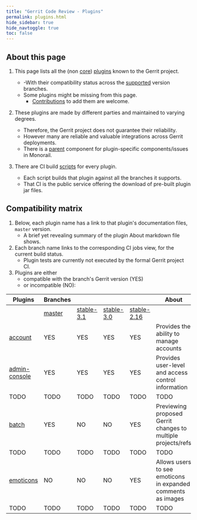 ```yaml
---
title: "Gerrit Code Review - Plugins"
permalink: plugins.html
hide_sidebar: true
hide_navtoggle: true
toc: false
---
```


## About this page

1. This page lists all the (non [core]) [plugins] known to the Gerrit project.
   * -With their compatibility status across the [supported] version branches.
   * Some plugins might be missing from this page.
     * [Contributions] to add them are welcome.

2. These plugins are made by different parties and maintained to varying degrees.
   * Therefore, the Gerrit project does not guarantee their reliability.
   * However many are reliable and valuable integrations across Gerrit deployments.
   * There is a [parent] component for plugin-specific components/issues in Monorail.

3. There are CI build [scripts] for every plugin.
   * Each script builds that plugin against all the branches it supports.
   * That CI is the public service offering the download of pre-built plugin jar files.

## Compatibility matrix

1. Below, each plugin name has a link to that plugin's documentation files, `master` version.
   * A brief yet revealing summary of the plugin About markdown file shows.
2. Each branch name links to the corresponding CI jobs view, for the current build status.
   * Plugin tests are currently not executed by the formal Gerrit project CI.
3. Plugins are either
   * compatible with the branch's Gerrit version (YES)
   * or incompatible (NO):

| Plugins         | Branches |              |              |               | About
|-----------------|----------|--------------|--------------|---------------|------
|                 | [master] | [stable-3.1] | [stable-3.0] | [stable-2.16] |
| [account]       | YES      | YES          | YES          | YES           | Provides the ability to manage accounts
| [admin-console] | YES      | YES          | YES          | YES           | Provides user-level and access control information
| TODO            | TODO     | TODO         | TODO         | TODO          | TODO
| [batch]         | YES      | NO           | NO           | YES           | Previewing proposed Gerrit changes to multiple projects/refs
| TODO            | TODO     | TODO         | TODO         | TODO          | TODO
| [emoticons]     | NO       | NO           | NO           | YES           | Allows users to see emoticons in expanded comments as images
| TODO            | TODO     | TODO         | TODO         | TODO          | TODO

[core]: https://gerrit-review.googlesource.com/Documentation/config-plugins.html#core-plugins
[plugins]: https://gerrit-review.googlesource.com/admin/repos/q/filter:plugins%252F
[supported]: https://www.gerritcodereview.com/support.html#supported-versions
[Contributions]: https://gerrit-review.googlesource.com/Documentation/index.html#_about_gerrit
[parent]: https://bugs.chromium.org/p/gerrit/issues/list?q=component%3Aplugins
[scripts]: https://gerrit.googlesource.com/gerrit-ci-scripts/+/refs/heads/master/jenkins/

[master]: https://gerrit-ci.gerritforge.com/view/Plugins-master/
[stable-3.1]: https://gerrit-ci.gerritforge.com/view/Plugins-stable-3.1/
[stable-3.0]: https://gerrit-ci.gerritforge.com/view/Plugins-stable-3.0/
[stable-2.16]: https://gerrit-ci.gerritforge.com/view/Plugins-stable-2.16/

[account]: https://gerrit.googlesource.com/plugins/account/+/refs/heads/master/src/main/resources/Documentation
[admin-console]: https://gerrit.googlesource.com/plugins/admin-console/+/refs/heads/master/src/main/resources/Documentation
[TODO]: TODO
[batch]: https://gerrit.googlesource.com/plugins/batch/+/refs/heads/master/src/main/resources/Documentation
[TODO]: TODO
[emoticons]: https://gerrit.googlesource.com/plugins/emoticons/+/refs/heads/master/src/main/resources/Documentation
[TODO]: TODO
